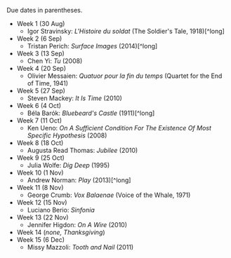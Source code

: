 Due dates in parentheses.

* Week 1 (30 Aug)
    * Igor Stravinsky: *L'Histoire du soldat* (The Soldier's Tale, 1918)[^long]
* Week 2 (6 Sep)
    * Tristan Perich: *Surface Images* (2014)[^long]
* Week 3 (13 Sep)
    * Chen Yi: *Tu* (2008)
* Week 4 (20 Sep)
    * Olivier Messaien: *Quatuor pour la fin du temps* (Quartet for the End of Time, 1941)
* Week 5 (27 Sep)
    * Steven Mackey: *It Is Time* (2010)
* Week 6 (4 Oct)
    * Béla Barók: *Bluebeard's Castle* (1911)[^long]
* Week 7 (11 Oct)
    * Ken Ueno: *On A Sufficient Condition For The Existence Of Most Specific Hypothesis* (2008)
* Week 8 (18 Oct)
    * Augusta Read Thomas: *Jubilee* (2010)
* Week 9 (25 Oct)
    * Julia Wolfe: *Dig Deep* (1995)
* Week 10 (1 Nov)
    * Andrew Norman: *Play* (2013)[^long]
* Week 11 (8 Nov)
    * George Crumb: *Vox Balaenae* (Voice of the Whale, 1971)
* Week 12 (15 Nov)
    * Luciano Berio: *Sinfonia*
* Week 13 (22 Nov)
    * Jennifer Higdon: *On A Wire* (2010)
* Week 14 (*none, Thanksgiving*)
* Week 15 (6 Dec)
    * Missy Mazzoli: *Tooth and Nail* (2011)
